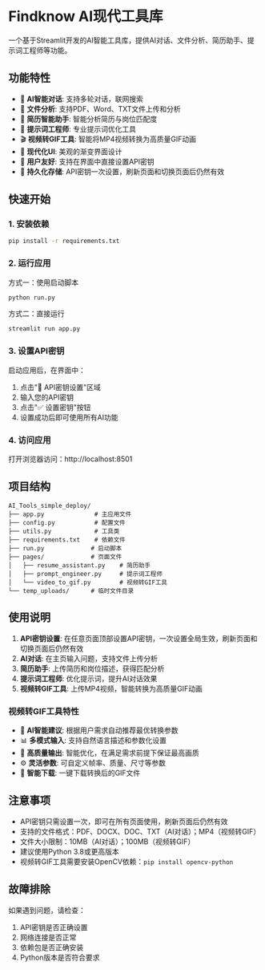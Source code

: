 # Findknow AI现代工具库

一个基于Streamlit开发的AI智能工具库，提供AI对话、文件分析、简历助手、提示词工程师等功能。

## 功能特性

- 🤖 **AI智能对话**: 支持多轮对话，联网搜索
- 📁 **文件分析**: 支持PDF、Word、TXT文件上传和分析
- 📄 **简历智能助手**: 智能分析简历与岗位匹配度
- 🔧 **提示词工程师**: 专业提示词优化工具
- 🎬 **视频转GIF工具**: 智能将MP4视频转换为高质量GIF动画
- 🎨 **现代化UI**: 美观的渐变界面设计
- 🔑 **用户友好**: 支持在界面中直接设置API密钥
- 💾 **持久化存储**: API密钥一次设置，刷新页面和切换页面后仍然有效

## 快速开始

### 1. 安装依赖

```bash
pip install -r requirements.txt
```

### 2. 运行应用

方式一：使用启动脚本
```bash
python run.py
```

方式二：直接运行
```bash
streamlit run app.py
```

### 3. 设置API密钥

启动应用后，在界面中：
1. 点击"🔑 API密钥设置"区域
2. 输入您的API密钥
3. 点击"✅ 设置密钥"按钮
4. 设置成功后即可使用所有AI功能

### 4. 访问应用

打开浏览器访问：http://localhost:8501

## 项目结构

```
AI_Tools_simple_deploy/
├── app.py              # 主应用文件
├── config.py           # 配置文件
├── utils.py            # 工具类
├── requirements.txt    # 依赖文件
├── run.py             # 启动脚本
├── pages/             # 页面文件
│   ├── resume_assistant.py    # 简历助手
│   ├── prompt_engineer.py     # 提示词工程师
│   └── video_to_gif.py        # 视频转GIF工具
└── temp_uploads/      # 临时文件目录
```

## 使用说明

1. **API密钥设置**: 在任意页面顶部设置API密钥，一次设置全局生效，刷新页面和切换页面后仍然有效
2. **AI对话**: 在主页输入问题，支持文件上传分析
3. **简历助手**: 上传简历和岗位描述，获得匹配分析
4. **提示词工程师**: 优化提示词，提升AI对话效果
5. **视频转GIF工具**: 上传MP4视频，智能转换为高质量GIF动画

### 视频转GIF工具特性

- 🎯 **AI智能建议**: 根据用户需求自动推荐最优转换参数
- 📊 **多模式输入**: 支持自然语言描述和参数化设置
- 🎨 **高质量输出**: 智能优化，在满足需求前提下保证最高画质
- ⚙️ **灵活参数**: 可自定义帧率、质量、尺寸等参数
- 💾 **智能下载**: 一键下载转换后的GIF文件

## 注意事项

- API密钥只需设置一次，即可在所有页面使用，刷新页面后仍然有效
- 支持的文件格式：PDF、DOCX、DOC、TXT（AI对话）；MP4（视频转GIF）
- 文件大小限制：10MB（AI对话）；100MB（视频转GIF）
- 建议使用Python 3.8或更高版本
- 视频转GIF工具需要安装OpenCV依赖：`pip install opencv-python`

## 故障排除

如果遇到问题，请检查：
1. API密钥是否正确设置
2. 网络连接是否正常
3. 依赖包是否正确安装
4. Python版本是否符合要求

